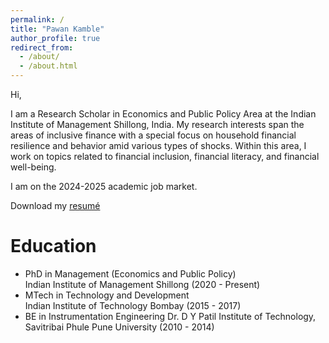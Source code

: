 ```yaml
---
permalink: /
title: "Pawan Kamble"
author_profile: true
redirect_from: 
  - /about/
  - /about.html
---
```

Hi, 

I am a Research Scholar in Economics and Public Policy Area at the Indian Institute of Management Shillong, India. My research interests span the areas of inclusive finance with a special focus on household financial resilience and behavior amid various types of shocks. Within this area, I work on topics related to financial inclusion, financial literacy, and financial well-being.

I am on the 2024-2025 academic job market.

Download my [resumé](https://github.com/pawankb13/resume/blob/main/resume_latex/resume1.pdf)   

Education
======
- PhD in Management (Economics and Public Policy) \
Indian Institute of Management Shillong (2020 - Present)
- MTech in Technology and Development \
Indian Institute of Technology Bombay (2015 - 2017)
- BE in Instrumentation Engineering 
Dr. D Y Patil Institute of Technology, Savitribai Phule Pune University (2010 - 2014)


